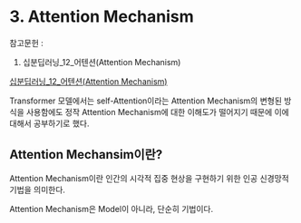 # 3. Attention Mechanism

참고문헌 : 
1. 십분딥러닝_12_어텐션(Attention Mechanism)

[십분딥러닝_12_어텐션(Attention Mechanism)](https://www.youtube.com/watch?v=6aouXD8WMVQ&list=PLCsGBQ3i2iIXVJoQf4Lln-sZoMae9H8aq&index=17)

Transformer 모델에서는 self-Attention이라는 Attention Mechanism의 변형된 방식을 사용함에도 정작 Attention Mechanism에 대한 이해도가 떨어지기 때문에 이에 대해서 공부하기로 했다.

## Attention Mechansim이란?

Attention Mechanism이란 인간의 시각적 집중 현상을 구현하기 위한 인공 신경망적 기법을 의미한다.

Attention Mechanism은 Model이 아니라, 단순히 기법이다.

